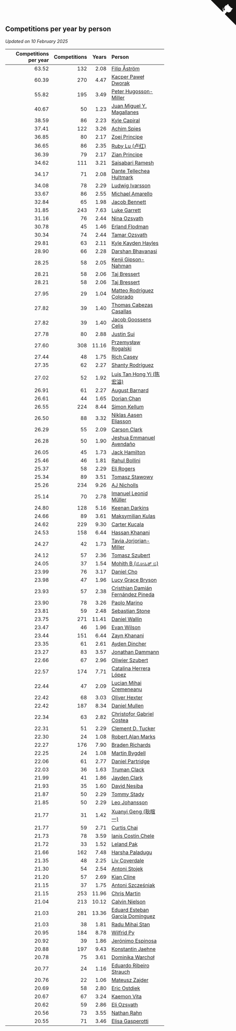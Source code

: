 ## Competitions per year by person

*Updated on 10 February 2025*

| Competitions per year | Competitions | Years | Person |
| ---: | ---: | ---: | :--- |
| 63.52 | 132 | 2.08 | [Filip Åström](https://www.worldcubeassociation.org/persons/2023ASTR01) |
| 60.39 | 270 | 4.47 | [Kacper Paweł Dworak](https://www.worldcubeassociation.org/persons/2020DWOR01) |
| 55.82 | 195 | 3.49 | [Peter Hugosson-Miller](https://www.worldcubeassociation.org/persons/2021HUGO01) |
| 40.67 | 50 | 1.23 | [Juan Miguel Y. Magallanes](https://www.worldcubeassociation.org/persons/2023MAGA09) |
| 38.59 | 86 | 2.23 | [Kyle Capiral](https://www.worldcubeassociation.org/persons/2022CAPI02) |
| 37.41 | 122 | 3.26 | [Achim Spies](https://www.worldcubeassociation.org/persons/2021SPIE01) |
| 36.85 | 80 | 2.17 | [Zoei Principe](https://www.worldcubeassociation.org/persons/2022PRIN09) |
| 36.65 | 86 | 2.35 | [Ruby Lu (卢红)](https://www.worldcubeassociation.org/persons/2022LURU01) |
| 36.39 | 79 | 2.17 | [Zian Principe](https://www.worldcubeassociation.org/persons/2022PRIN08) |
| 34.62 | 111 | 3.21 | [Saisabari Ramesh](https://www.worldcubeassociation.org/persons/2021RAME01) |
| 34.17 | 71 | 2.08 | [Dante Tellechea Hultmark](https://www.worldcubeassociation.org/persons/2023HULT01) |
| 34.08 | 78 | 2.29 | [Ludwig Ivarsson](https://www.worldcubeassociation.org/persons/2022IVAR01) |
| 33.67 | 86 | 2.55 | [Michael Amarello](https://www.worldcubeassociation.org/persons/2022AMAR09) |
| 32.84 | 65 | 1.98 | [Jacob Bennett](https://www.worldcubeassociation.org/persons/2023BENN04) |
| 31.85 | 243 | 7.63 | [Luke Garrett](https://www.worldcubeassociation.org/persons/2017GARR05) |
| 31.16 | 76 | 2.44 | [Nina Ozsvath](https://www.worldcubeassociation.org/persons/2022OZSV03) |
| 30.78 | 45 | 1.46 | [Erland Flodman](https://www.worldcubeassociation.org/persons/2023FLOD01) |
| 30.34 | 74 | 2.44 | [Tamar Ozsvath](https://www.worldcubeassociation.org/persons/2022OZSV04) |
| 29.81 | 63 | 2.11 | [Kyle Kayden Hayles](https://www.worldcubeassociation.org/persons/2022HAYL02) |
| 28.90 | 66 | 2.28 | [Darshan Bhavanasi](https://www.worldcubeassociation.org/persons/2022BHAV01) |
| 28.25 | 58 | 2.05 | [Kenji Gipson-Nahman](https://www.worldcubeassociation.org/persons/2023GIPS01) |
| 28.21 | 58 | 2.06 | [Taj Bressert](https://www.worldcubeassociation.org/persons/2023BRES01) |
| 28.21 | 58 | 2.06 | [Taj Bressert](https://www.worldcubeassociation.org/persons/2023BRES01) |
| 27.95 | 29 | 1.04 | [Matteo Rodríguez Colorado](https://www.worldcubeassociation.org/persons/2024COLO04) |
| 27.82 | 39 | 1.40 | [Thomas Cabezas Casallas](https://www.worldcubeassociation.org/persons/2023CASA08) |
| 27.82 | 39 | 1.40 | [Jacob Goossens Celis](https://www.worldcubeassociation.org/persons/2023CELI06) |
| 27.78 | 80 | 2.88 | [Justin Sui](https://www.worldcubeassociation.org/persons/2022SUIJ01) |
| 27.60 | 308 | 11.16 | [Przemysław Rogalski](https://www.worldcubeassociation.org/persons/2013ROGA02) |
| 27.44 | 48 | 1.75 | [Rich Casey](https://www.worldcubeassociation.org/persons/2023CASE06) |
| 27.35 | 62 | 2.27 | [Shanty Rodríguez](https://www.worldcubeassociation.org/persons/2022CUBI01) |
| 27.02 | 52 | 1.92 | [Luis Tan Hong Yi (陈宏溢)](https://www.worldcubeassociation.org/persons/2023YILU01) |
| 26.91 | 61 | 2.27 | [August Barnard](https://www.worldcubeassociation.org/persons/2022BARN21) |
| 26.61 | 44 | 1.65 | [Dorian Chan](https://www.worldcubeassociation.org/persons/2023DORI01) |
| 26.55 | 224 | 8.44 | [Simon Kellum](https://www.worldcubeassociation.org/persons/2016KELL12) |
| 26.50 | 88 | 3.32 | [Niklas Aasen Eliasson](https://www.worldcubeassociation.org/persons/2021ELIA01) |
| 26.29 | 55 | 2.09 | [Carson Clark](https://www.worldcubeassociation.org/persons/2023CLAR02) |
| 26.28 | 50 | 1.90 | [Jeshua Emmanuel Avendaño](https://www.worldcubeassociation.org/persons/2023AVEN01) |
| 26.05 | 45 | 1.73 | [Jack Hamilton](https://www.worldcubeassociation.org/persons/2023HAMI08) |
| 25.46 | 46 | 1.81 | [Rahul Bollini](https://www.worldcubeassociation.org/persons/2023BOLL01) |
| 25.37 | 58 | 2.29 | [Eli Rogers](https://www.worldcubeassociation.org/persons/2022ROGE05) |
| 25.34 | 89 | 3.51 | [Tomasz Stawowy](https://www.worldcubeassociation.org/persons/2021STAW01) |
| 25.26 | 234 | 9.26 | [AJ Nicholls](https://www.worldcubeassociation.org/persons/2015NICH04) |
| 25.14 | 70 | 2.78 | [Imanuel Leonid Müller](https://www.worldcubeassociation.org/persons/2022MULL02) |
| 24.80 | 128 | 5.16 | [Keenan Darkins](https://www.worldcubeassociation.org/persons/2019DARK02) |
| 24.66 | 89 | 3.61 | [Maksymilian Kulas](https://www.worldcubeassociation.org/persons/2021KULA02) |
| 24.62 | 229 | 9.30 | [Carter Kucala](https://www.worldcubeassociation.org/persons/2015KUCA01) |
| 24.53 | 158 | 6.44 | [Hassan Khanani](https://www.worldcubeassociation.org/persons/2018KHAN26) |
| 24.27 | 42 | 1.73 | [Tavia Jorjorian-Miller](https://www.worldcubeassociation.org/persons/2023JORJ01) |
| 24.12 | 57 | 2.36 | [Tomasz Szubert](https://www.worldcubeassociation.org/persons/2022SZUB02) |
| 24.05 | 37 | 1.54 | [Mohith B (ಮೋಹಿತ್ ಬಿ)](https://www.worldcubeassociation.org/persons/2023BMOH01) |
| 23.99 | 76 | 3.17 | [Daniel Cho](https://www.worldcubeassociation.org/persons/2021CHOD01) |
| 23.98 | 47 | 1.96 | [Lucy Grace Bryson](https://www.worldcubeassociation.org/persons/2023BRYS01) |
| 23.93 | 57 | 2.38 | [Cristhian Damián Fernández Pineda](https://www.worldcubeassociation.org/persons/2022PINE05) |
| 23.90 | 78 | 3.26 | [Paolo Marino](https://www.worldcubeassociation.org/persons/2021MARI04) |
| 23.81 | 59 | 2.48 | [Sebastian Stone](https://www.worldcubeassociation.org/persons/2022STON09) |
| 23.75 | 271 | 11.41 | [Daniel Wallin](https://www.worldcubeassociation.org/persons/2013WALL03) |
| 23.47 | 46 | 1.96 | [Evan Wilson](https://www.worldcubeassociation.org/persons/2023WILS11) |
| 23.44 | 151 | 6.44 | [Zayn Khanani](https://www.worldcubeassociation.org/persons/2018KHAN28) |
| 23.35 | 61 | 2.61 | [Ayden Dincher](https://www.worldcubeassociation.org/persons/2022DINC01) |
| 23.27 | 83 | 3.57 | [Jonathan Dammann](https://www.worldcubeassociation.org/persons/2021DAMM01) |
| 22.66 | 67 | 2.96 | [Oliwier Szubert](https://www.worldcubeassociation.org/persons/2022SZUB01) |
| 22.57 | 174 | 7.71 | [Catalina Herrera López](https://www.worldcubeassociation.org/persons/2017LOPE31) |
| 22.44 | 47 | 2.09 | [Lucian Mihai Cremeneanu](https://www.worldcubeassociation.org/persons/2023CREM01) |
| 22.42 | 68 | 3.03 | [Oliver Hexter](https://www.worldcubeassociation.org/persons/2022HEXT01) |
| 22.42 | 187 | 8.34 | [Daniel Mullen](https://www.worldcubeassociation.org/persons/2016MULL04) |
| 22.34 | 63 | 2.82 | [Christofor Gabriel Costea](https://www.worldcubeassociation.org/persons/2022COST03) |
| 22.31 | 51 | 2.29 | [Clement D. Tucker](https://www.worldcubeassociation.org/persons/2022TUCK09) |
| 22.30 | 24 | 1.08 | [Robert Alan Marks](https://www.worldcubeassociation.org/persons/2024MARK03) |
| 22.27 | 176 | 7.90 | [Braden Richards](https://www.worldcubeassociation.org/persons/2017RICH02) |
| 22.25 | 24 | 1.08 | [Martin Bygdell](https://www.worldcubeassociation.org/persons/2024BYGD01) |
| 22.06 | 61 | 2.77 | [Daniel Partridge](https://www.worldcubeassociation.org/persons/2022PART02) |
| 22.03 | 36 | 1.63 | [Truman Clack](https://www.worldcubeassociation.org/persons/2023CLAC02) |
| 21.99 | 41 | 1.86 | [Jayden Clark](https://www.worldcubeassociation.org/persons/2023CLAR13) |
| 21.93 | 35 | 1.60 | [David Nesiba](https://www.worldcubeassociation.org/persons/2023NESI01) |
| 21.87 | 50 | 2.29 | [Tommy Stady](https://www.worldcubeassociation.org/persons/2022STAD01) |
| 21.85 | 50 | 2.29 | [Leo Johansson](https://www.worldcubeassociation.org/persons/2022JOHA08) |
| 21.77 | 31 | 1.42 | [Xuanyi Geng (耿暄一)](https://www.worldcubeassociation.org/persons/2023GENG02) |
| 21.77 | 59 | 2.71 | [Curtis Chai](https://www.worldcubeassociation.org/persons/2022CHAI02) |
| 21.73 | 78 | 3.59 | [Ianis Costin Chele](https://www.worldcubeassociation.org/persons/2021CHEL01) |
| 21.72 | 33 | 1.52 | [Leland Pak](https://www.worldcubeassociation.org/persons/2023PAKL02) |
| 21.66 | 162 | 7.48 | [Harsha Paladugu](https://www.worldcubeassociation.org/persons/2017PALA08) |
| 21.35 | 48 | 2.25 | [Liv Coverdale](https://www.worldcubeassociation.org/persons/2022COVE02) |
| 21.30 | 54 | 2.54 | [Antoni Stojek](https://www.worldcubeassociation.org/persons/2022STOJ03) |
| 21.20 | 57 | 2.69 | [Kian Cline](https://www.worldcubeassociation.org/persons/2022CLIN01) |
| 21.15 | 37 | 1.75 | [Antoni Szcześniak](https://www.worldcubeassociation.org/persons/2023SZCZ04) |
| 21.15 | 253 | 11.96 | [Chris Martin](https://www.worldcubeassociation.org/persons/2013MART03) |
| 21.04 | 213 | 10.12 | [Calvin Nielson](https://www.worldcubeassociation.org/persons/2014NIEL03) |
| 21.03 | 281 | 13.36 | [Eduard Esteban García Domínguez](https://www.worldcubeassociation.org/persons/2011EDUA01) |
| 21.03 | 38 | 1.81 | [Radu Mihai Stan](https://www.worldcubeassociation.org/persons/2023STAN09) |
| 20.95 | 184 | 8.78 | [Wilfrid Py](https://www.worldcubeassociation.org/persons/2016PYWI01) |
| 20.92 | 39 | 1.86 | [Jerónimo Espinosa](https://www.worldcubeassociation.org/persons/2023ESPI07) |
| 20.88 | 197 | 9.43 | [Konstantin Jaehne](https://www.worldcubeassociation.org/persons/2015JAEH01) |
| 20.78 | 75 | 3.61 | [Dominika Warchoł](https://www.worldcubeassociation.org/persons/2021WARC01) |
| 20.77 | 24 | 1.16 | [Eduardo Ribeiro Strauch](https://www.worldcubeassociation.org/persons/2023STRA33) |
| 20.76 | 22 | 1.06 | [Mateusz Zajder](https://www.worldcubeassociation.org/persons/2024ZAJD01) |
| 20.69 | 58 | 2.80 | [Eric Ostdiek](https://www.worldcubeassociation.org/persons/2022OSTD01) |
| 20.67 | 67 | 3.24 | [Kaemon Vita](https://www.worldcubeassociation.org/persons/2021VITA01) |
| 20.62 | 59 | 2.86 | [Eli Ozsvath](https://www.worldcubeassociation.org/persons/2022OZSV01) |
| 20.56 | 73 | 3.55 | [Nathan Rahn](https://www.worldcubeassociation.org/persons/2021RAHN01) |
| 20.55 | 71 | 3.46 | [Elisa Gasperotti](https://www.worldcubeassociation.org/persons/2021GASP01) |


<a href="https://github.com/jonatanklosko/wca_statistics" class="github-corner" aria-label="View source on Github"><svg width="80" height="80" viewBox="0 0 250 250" style="fill:#151513; color:#fff; position: absolute; top: 0; border: 0; right: 0;" aria-hidden="true"><path d="M0,0 L115,115 L130,115 L142,142 L250,250 L250,0 Z"></path><path d="M128.3,109.0 C113.8,99.7 119.0,89.6 119.0,89.6 C122.0,82.7 120.5,78.6 120.5,78.6 C119.2,72.0 123.4,76.3 123.4,76.3 C127.3,80.9 125.5,87.3 125.5,87.3 C122.9,97.6 130.6,101.9 134.4,103.2" fill="currentColor" style="transform-origin: 130px 106px;" class="octo-arm"></path><path d="M115.0,115.0 C114.9,115.1 118.7,116.5 119.8,115.4 L133.7,101.6 C136.9,99.2 139.9,98.4 142.2,98.6 C133.8,88.0 127.5,74.4 143.8,58.0 C148.5,53.4 154.0,51.2 159.7,51.0 C160.3,49.4 163.2,43.6 171.4,40.1 C171.4,40.1 176.1,42.5 178.8,56.2 C183.1,58.6 187.2,61.8 190.9,65.4 C194.5,69.0 197.7,73.2 200.1,77.6 C213.8,80.2 216.3,84.9 216.3,84.9 C212.7,93.1 206.9,96.0 205.4,96.6 C205.1,102.4 203.0,107.8 198.3,112.5 C181.9,128.9 168.3,122.5 157.7,114.1 C157.9,116.9 156.7,120.9 152.7,124.9 L141.0,136.5 C139.8,137.7 141.6,141.9 141.8,141.8 Z" fill="currentColor" class="octo-body"></path></svg></a><style>.github-corner:hover .octo-arm{animation:octocat-wave 560ms ease-in-out}@keyframes octocat-wave{0%,100%{transform:rotate(0)}20%,60%{transform:rotate(-25deg)}40%,80%{transform:rotate(10deg)}}@media (max-width:500px){.github-corner:hover .octo-arm{animation:none}.github-corner .octo-arm{animation:octocat-wave 560ms ease-in-out}}</style>
